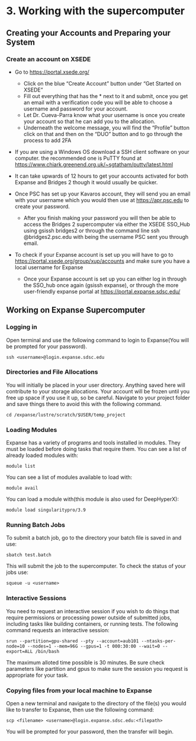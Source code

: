 # 3. Working with the supercomputer

## Creating your Accounts and Preparing your System 

### Create an account on XSEDE 

- Go to https://portal.xsede.org/ 
    - Click on the blue “Create Account” button under “Get Started on XSEDE” 
    - Fill out everything that has the * next to it and submit, once you get an email with a verification code you will be able to choose a username and password for your account. 
    - Let Dr. Cueva-Parra know what your username is once you create your account so that he can add you to the allocation. 
    - Underneath the welcome message, you will find the “Profile” button click on that and then on the “DUO” button and to go through the process to add 2FA 

- If you are using a Windows OS download a SSH client software on your computer. the recommended one is PuTTY found at https://www.chiark.greenend.org.uk/~sgtatham/putty/latest.html

- It can take upwards of 12 hours to get your accounts activated for both Expanse and Bridges 2 though it would usually be quicker. 

- Once PSC has set up your Kavaros account, they will send you an email with your username which you would then use at https://apr.psc.edu to create your password.
    - After you finish making your password you will then be able to access the Bridges 2 supercomputer via either the XSEDE SSO_Hub using gsissh bridges2 or through the command line ssh <username>@bridges2.psc.edu with <username> being the username PSC sent you through email. 
- To check if your Expanse account is set up you will have to go to https://portal.xsede.org/group/xup/accounts and make sure you have a local username for Expanse 
    - Once your Expanse account is set up you can either log in through the SSO_hub once again (gsissh expanse), or through the more user-friendly expanse portal at https://portal.expanse.sdsc.edu/

 ## Working on Expanse Supercomputer
 ### Logging in
 Open terminal and use the following command to login to Expanse(You will be prompted for your password).
 
 ```
 ssh <username>@login.expanse.sdsc.edu
```
 
 ### Directories and File Allocations
 You will initially be placed in your user directory. Anything saved here will contribute to your storage allocations. Your account will be frozen until you free up space if you use it up, so be careful. Navigate to your project folder and save things there to avoid this with the following command.
 
 ```
 cd /expanse/lustre/scratch/$USER/temp_project
```
 
 ### Loading Modules
 Expanse has a variety of programs and tools installed in modules. They must be loaded before doing tasks that require them.
 You can see a list of already loaded modules with:
 
 ```
 module list
```
 
 You can see a list of modules available to load with:
 
 ```
 module avail
```
 
 You can load a module with(this module is also used for DeepHyperX):
 
 ```
 module load singularitypro/3.9
```
 
 ### Running Batch Jobs
 To submit a batch job, go to the directory your batch file is saved in and use:
 
 ```
 sbatch test.batch
```
 
 This will submit the job to the supercomputer. To check the status of your jobs use:
 
 ```
 squeue -u <username>
```
 
 ### Interactive Sessions
 You need to request an interactive session if you wish to do things that require permissions or processing power outside of submitted jobs, including tasks like building containers, or running tests. The following command requests an interactive session:

```
srun --partition=gpu-shared --pty --account=aub101 --ntasks-per-node=10 --nodes=1 --mem=96G --gpus=1 -t 000:30:00 --wait=0 --export=ALL /bin/bash
```

 The maximum alloted time possible is 30 minutes. Be sure check parameters like partition and gpus to make sure the session you request is appropriate for your task.

 ### Copying files from your local machine to Expanse
 Open a new terminal and navigate to the directory of the file(s) you would like to transfer to Expanse, then use the following command:
 
 ```
 scp <filename> <username>@login.expanse.sdsc.edu:<filepath>
```

 You will be prompted for your password, then the transfer will begin.


